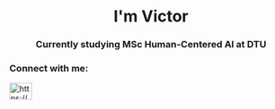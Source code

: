 <h1 align="center">I'm Victor</h1>
<h3 align="center">Currently studying MSc Human-Centered AI at DTU</h3>

<h3 align="left">Connect with me:</h3>
<p align="left">
<a href="https://linkedin.com/in/https://www.linkedin.com/in/victor-winther-larsen-saldeen-60ba57259/" target="blank"><img align="center" src="https://raw.githubusercontent.com/rahuldkjain/github-profile-readme-generator/master/src/images/icons/Social/linked-in-alt.svg" alt="https://www.linkedin.com/in/victor-winther-larsen-saldeen-60ba57259/" height="30" width="40" /></a>
</p>


